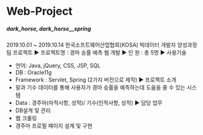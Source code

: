 # Web-Project
 ##### dark_horse, dark_horse__spring
 2019.10.01 ~ 2019.10.14     한국소프트웨어산업협회(KOSA) 빅데이터 개발자 양성과정 팀 프로젝트
 ▶ 프로젝트명   : 경마 승률 예측 웹 개발
 ▶ 인      원  : 총 5명
 ▶ 사용기술
 - 언어: Java, jQuery, CSS, JSP, SQL
 - DB : Oracle11g
 - Framework : Servlet, Spring (2가지 버전으로 제작)
 ▶ 프로젝트 소개
 - 말과 기수 데이터를 통해 사용자가 경마 승률을 예측하는데 도움을 줄 수 있는 시스템
 - Data : 경주마(마적사항, 성적)/ 기수(인적사항, 성적)
 ▶ 담당 업무
 - DB설계 및 관리
 - 웹 크롤링
 - 경주마 프로필 페이지 설계 및 구현
 
